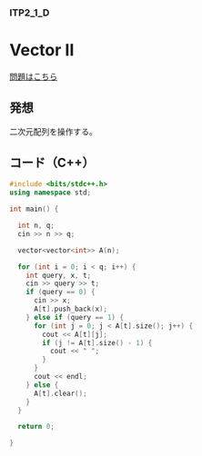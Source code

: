 ### ITP2_1_D

# Vector II

  [問題はこちら](https://onlinejudge.u-aizu.ac.jp/courses/lesson/8/ITP2/1/ITP2_1_D)


## 発想

  二次元配列を操作する。


## コード（C++）

```cpp
#include <bits/stdc++.h>
using namespace std;

int main() {

  int n, q;
  cin >> n >> q;

  vector<vector<int>> A(n);

  for (int i = 0; i < q; i++) {
    int query, x, t;
    cin >> query >> t;
    if (query == 0) {
      cin >> x;
      A[t].push_back(x);
    } else if (query == 1) {
      for (int j = 0; j < A[t].size(); j++) {
        cout << A[t][j];
        if (j != A[t].size() - 1) {
          cout << " ";
        }
      }
      cout << endl;
    } else {
      A[t].clear();
    }
  }

  return 0;

}
```
